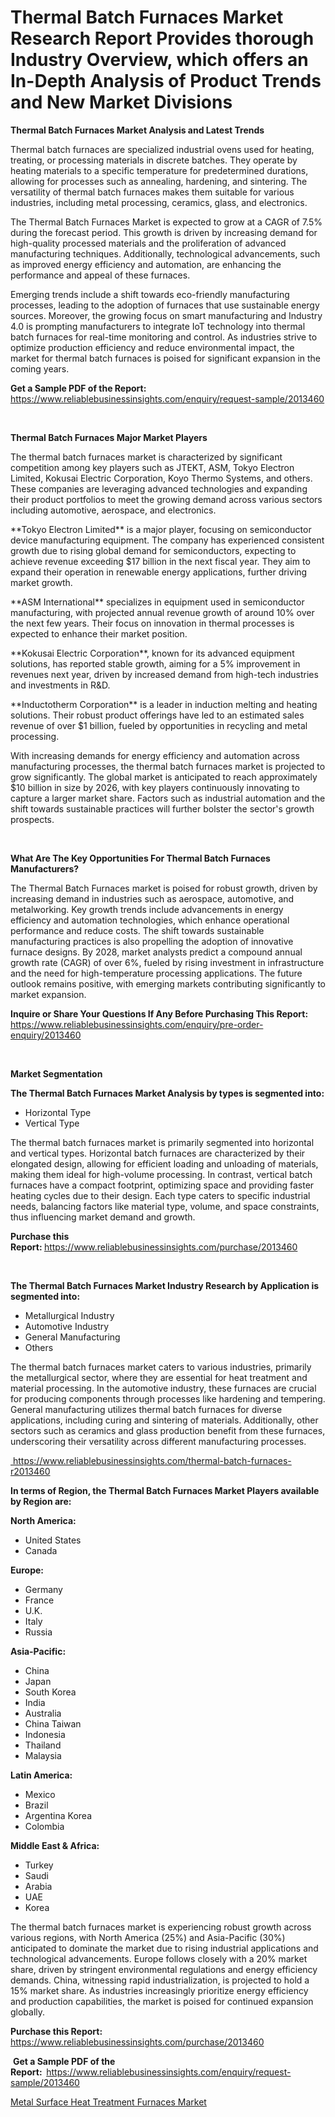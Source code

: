 <p><h1>Thermal Batch Furnaces Market Research Report Provides thorough Industry Overview, which offers an In-Depth Analysis of Product Trends and New Market Divisions</h1></p><p><strong>Thermal Batch Furnaces Market Analysis and Latest Trends</strong></p>
<p><p>Thermal batch furnaces are specialized industrial ovens used for heating, treating, or processing materials in discrete batches. They operate by heating materials to a specific temperature for predetermined durations, allowing for processes such as annealing, hardening, and sintering. The versatility of thermal batch furnaces makes them suitable for various industries, including metal processing, ceramics, glass, and electronics.</p><p>The Thermal Batch Furnaces Market is expected to grow at a CAGR of 7.5% during the forecast period. This growth is driven by increasing demand for high-quality processed materials and the proliferation of advanced manufacturing techniques. Additionally, technological advancements, such as improved energy efficiency and automation, are enhancing the performance and appeal of these furnaces.</p><p>Emerging trends include a shift towards eco-friendly manufacturing processes, leading to the adoption of furnaces that use sustainable energy sources. Moreover, the growing focus on smart manufacturing and Industry 4.0 is prompting manufacturers to integrate IoT technology into thermal batch furnaces for real-time monitoring and control. As industries strive to optimize production efficiency and reduce environmental impact, the market for thermal batch furnaces is poised for significant expansion in the coming years.</p></p>
<p><strong>Get a Sample PDF of the Report:&nbsp;</strong> <a href="https://www.reliablebusinessinsights.com/enquiry/request-sample/2013460?utm_campaign=2200&utm_medium=2&utm_source=Github&utm_content=ia&utm_term=02032025&utm_id=thermal-batch-furnaces">https://www.reliablebusinessinsights.com/enquiry/request-sample/2013460</a></p>
<p>&nbsp;</p>
<p><strong>Thermal Batch Furnaces Major Market Players</strong></p>
<p><p>The thermal batch furnaces market is characterized by significant competition among key players such as JTEKT, ASM, Tokyo Electron Limited, Kokusai Electric Corporation, Koyo Thermo Systems, and others. These companies are leveraging advanced technologies and expanding their product portfolios to meet the growing demand across various sectors including automotive, aerospace, and electronics.</p><p>**Tokyo Electron Limited** is a major player, focusing on semiconductor device manufacturing equipment. The company has experienced consistent growth due to rising global demand for semiconductors, expecting to achieve revenue exceeding $17 billion in the next fiscal year. They aim to expand their operation in renewable energy applications, further driving market growth.</p><p>**ASM International** specializes in equipment used in semiconductor manufacturing, with projected annual revenue growth of around 10% over the next few years. Their focus on innovation in thermal processes is expected to enhance their market position.</p><p>**Kokusai Electric Corporation**, known for its advanced equipment solutions, has reported stable growth, aiming for a 5% improvement in revenues next year, driven by increased demand from high-tech industries and investments in R&D.</p><p>**Inductotherm Corporation** is a leader in induction melting and heating solutions. Their robust product offerings have led to an estimated sales revenue of over $1 billion, fueled by opportunities in recycling and metal processing.</p><p>With increasing demands for energy efficiency and automation across manufacturing processes, the thermal batch furnaces market is projected to grow significantly. The global market is anticipated to reach approximately $10 billion in size by 2026, with key players continuously innovating to capture a larger market share. Factors such as industrial automation and the shift towards sustainable practices will further bolster the sector's growth prospects.</p></p>
<p>&nbsp;</p>
<p><strong>What Are The Key Opportunities For Thermal Batch Furnaces Manufacturers?</strong></p>
<p><p>The Thermal Batch Furnaces market is poised for robust growth, driven by increasing demand in industries such as aerospace, automotive, and metalworking. Key growth trends include advancements in energy efficiency and automation technologies, which enhance operational performance and reduce costs. The shift towards sustainable manufacturing practices is also propelling the adoption of innovative furnace designs. By 2028, market analysts predict a compound annual growth rate (CAGR) of over 6%, fueled by rising investment in infrastructure and the need for high-temperature processing applications. The future outlook remains positive, with emerging markets contributing significantly to market expansion.</p></p>
<p><strong>Inquire or Share Your Questions If Any Before Purchasing This Report:</strong> <a href="https://www.reliablebusinessinsights.com/enquiry/pre-order-enquiry/2013460?utm_campaign=2200&utm_medium=2&utm_source=Github&utm_content=ia&utm_term=02032025&utm_id=thermal-batch-furnaces">https://www.reliablebusinessinsights.com/enquiry/pre-order-enquiry/2013460</a></p>
<p>&nbsp;</p>
<p><strong>Market Segmentation</strong></p>
<p><strong>The Thermal Batch Furnaces Market Analysis by types is segmented into:</strong></p>
<p><ul><li>Horizontal Type</li><li>Vertical Type</li></ul></p>
<p><p>The thermal batch furnaces market is primarily segmented into horizontal and vertical types. Horizontal batch furnaces are characterized by their elongated design, allowing for efficient loading and unloading of materials, making them ideal for high-volume processing. In contrast, vertical batch furnaces have a compact footprint, optimizing space and providing faster heating cycles due to their design. Each type caters to specific industrial needs, balancing factors like material type, volume, and space constraints, thus influencing market demand and growth.</p></p>
<p><strong>Purchase this Report:&nbsp;</strong><a href="https://www.reliablebusinessinsights.com/purchase/2013460?utm_campaign=2200&utm_medium=2&utm_source=Github&utm_content=ia&utm_term=02032025&utm_id=thermal-batch-furnaces">https://www.reliablebusinessinsights.com/purchase/2013460</a></p>
<p>&nbsp;</p>
<p><strong>The Thermal Batch Furnaces Market Industry Research by Application is segmented into:</strong></p>
<p><ul><li>Metallurgical Industry</li><li>Automotive Industry</li><li>General Manufacturing</li><li>Others</li></ul></p>
<p><p>The thermal batch furnaces market caters to various industries, primarily the metallurgical sector, where they are essential for heat treatment and material processing. In the automotive industry, these furnaces are crucial for producing components through processes like hardening and tempering. General manufacturing utilizes thermal batch furnaces for diverse applications, including curing and sintering of materials. Additionally, other sectors such as ceramics and glass production benefit from these furnaces, underscoring their versatility across different manufacturing processes.</p></p>
<p><a href="https://www.reliablebusinessinsights.com/thermal-batch-furnaces-r2013460?utm_campaign=2200&utm_medium=2&utm_source=Github&utm_content=ia&utm_term=02032025&utm_id=thermal-batch-furnaces">&nbsp;https://www.reliablebusinessinsights.com/thermal-batch-furnaces-r2013460</a></p>
<p><strong>In terms of Region, the Thermal Batch Furnaces Market Players available by Region are:</strong></p>
<p>
    <p> <strong> North America: </strong>
        <ul>
            <li>United States</li>
            <li>Canada</li>
        </ul>
        </p> 
    <p> <strong> Europe: </strong>
        <ul>
            <li>Germany</li>
            <li>France</li>
            <li>U.K.</li>
            <li>Italy</li>
            <li>Russia</li>
        </ul>
        </p> 
    <p> <strong> Asia-Pacific: </strong>
        <ul>
            <li>China</li>
            <li>Japan</li>
            <li>South Korea</li>
            <li>India</li>
            <li>Australia</li>
            <li>China Taiwan</li>
            <li>Indonesia</li>
            <li>Thailand</li>
            <li>Malaysia</li>
        </ul>
        </p> 
    <p> <strong> Latin America: </strong>
        <ul>
            <li>Mexico</li>
            <li>Brazil</li>
            <li>Argentina Korea</li>
            <li>Colombia</li>
        </ul>
        </p> 
    <p> <strong> Middle East & Africa: </strong>
        <ul>
            <li>Turkey</li>
            <li>Saudi</li>
            <li>Arabia</li>
            <li>UAE</li>
            <li>Korea</li>
        </ul>
    </p>
    </p>
<p><p>The thermal batch furnaces market is experiencing robust growth across various regions, with North America (25%) and Asia-Pacific (30%) anticipated to dominate the market due to rising industrial applications and technological advancements. Europe follows closely with a 20% market share, driven by stringent environmental regulations and energy efficiency demands. China, witnessing rapid industrialization, is projected to hold a 15% market share. As industries increasingly prioritize energy efficiency and production capabilities, the market is poised for continued expansion globally.</p></p>
<p><strong>Purchase this Report: </strong><a href="https://www.reliablebusinessinsights.com/purchase/2013460?utm_campaign=2200&utm_medium=2&utm_source=Github&utm_content=ia&utm_term=02032025&utm_id=thermal-batch-furnaces">https://www.reliablebusinessinsights.com/purchase/2013460</a></p>
<p>&nbsp;<strong>Get a Sample PDF of the Report:&nbsp;&nbsp;</strong><a href="https://www.reliablebusinessinsights.com/enquiry/request-sample/2013460?utm_campaign=2200&utm_medium=2&utm_source=Github&utm_content=ia&utm_term=02032025&utm_id=thermal-batch-furnaces">https://www.reliablebusinessinsights.com/enquiry/request-sample/2013460</a></p>
<p><strong></strong></p>
<p><p><a href="https://github.com/MonroeBullock54/Market-Research-Report-List-1/blob/main/metal-surface-heat-treatment-furnaces-market.md?utm_campaign=2200&utm_medium=2&utm_source=Github&utm_content=ia&utm_term=02032025&utm_id=thermal-batch-furnaces">Metal Surface Heat Treatment Furnaces Market</a></p></p>